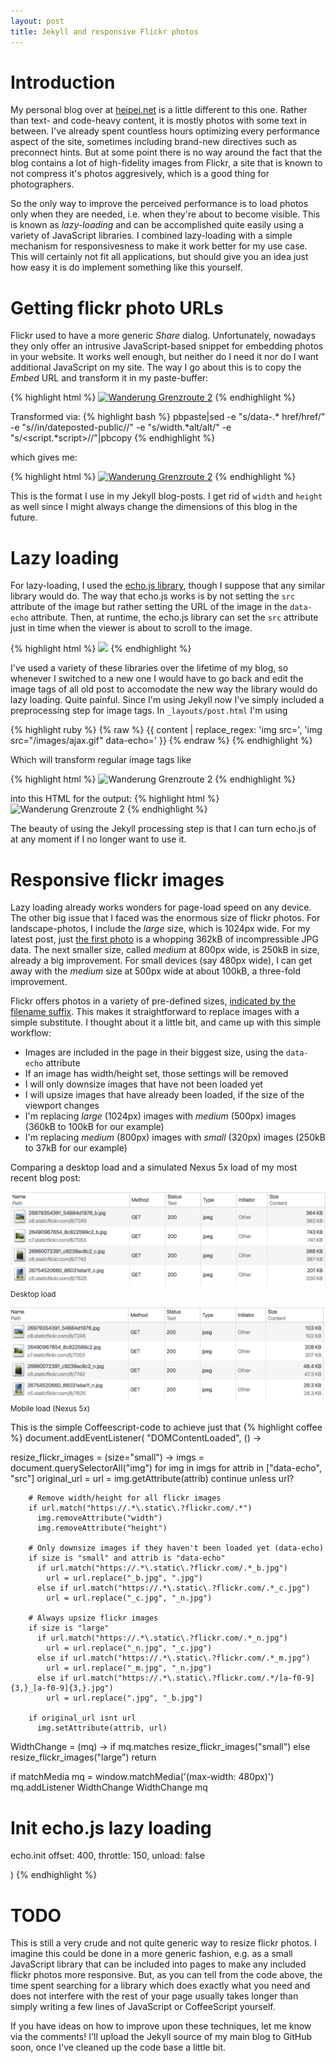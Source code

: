 ```yaml
---
layout: post
title: Jekyll and responsive Flickr photos
---
```


Introduction
============

My personal blog over at [heipei.net](https://heipei.net) is a little different to this one. Rather than text- and
code-heavy content, it is mostly photos with some text in between. I've already spent countless hours optimizing every
performance aspect of the site, sometimes including brand-new directives such as preconnect hints. But at some point
there is no way around the fact that the blog contains a lot of high-fidelity images from Flickr, a site that is known
to not compress it's photos aggresively, which is a good thing for photographers.

So the only way to improve the perceived performance is to load photos only when they are needed, i.e. when they're
about to become visible. This is known as *lazy-loading* and can be accomplished quite easily using a variety of
JavaScript libraries. I combined lazy-loading with a simple mechanism for responsivesness to make it work better for my
use case. This will certainly not fit all applications, but should give you an idea just how easy it is do implement
something like this yourself.

Getting flickr photo URLs
=========================

Flickr used to have a more generic *Share* dialog. Unfortunately, nowadays they only offer an intrusive JavaScript-based
snippet for embedding photos in your website. It works well enough, but neither do I need it nor do I want additional
JavaScript on my site. The way I go about this is to copy the *Embed* URL and transform it in my paste-buffer:

{% highlight html %}
<a data-flickr-embed="true"  href="https://www.flickr.com/photos/heipei/26979354391/in/photostream" title="Wanderung
Grenzroute 2"><img src="https://c8.staticflickr.com/8/7245/26979354391_54884d1976_b.jpg" width="1024" height="683"
alt="Wanderung Grenzroute 2"></a><script async src="//embedr.flickr.com/assets/client-code.js" charset="utf-8"></script>
{% endhighlight %}

Transformed via:
{% highlight bash %}
pbpaste|sed -e "s/data-.*  href/href/" -e "s/\/in\/dateposted-public//" -e "s/width.*alt/alt/" -e
"s/<script.*script>//"|pbcopy
{% endhighlight %}

which gives me: 

{% highlight html %}
<a href="https://www.flickr.com/photos/heipei/26979354391/in/photostream" title="Wanderung Grenzroute 2"><img
src="https://c8.staticflickr.com/8/7245/26979354391_54884d1976_b.jpg" alt="Wanderung Grenzroute 2"></a>
{% endhighlight %}

This is the format I use in my Jekyll blog-posts. I get rid of `width` and `height` as well since I might always change
the dimensions of this blog in the future.

Lazy loading
============

For lazy-loading, I used the [echo.js library](https://github.com/toddmotto/echo), though I suppose that any similar
library would do. The way that echo.js works is by not setting the `src` attribute of the image but rather setting the
URL of the image in the `data-echo` attribute. Then, at runtime, the echo.js library can set the `src` attribute just in
time when the viewer is about to scroll to the image.

{% highlight html %}
<img src="loading.gif" data-echo="https://flickr.com/photo.jpg">
{% endhighlight %}

I've used a variety of these libraries over the lifetime of my blog, so whenever I switched to a new one I would have to
go back and edit the image tags of all old post to accomodate the new way the library would do lazy loading. Quite
painful. Since I'm using Jekyll now I've simply included a preprocessing step for image tags. In `_layouts/post.html`
I'm using

{% highlight ruby %}
{% raw %}
{{ content | replace_regex: 'img src=', 'img src="/images/ajax.gif" data-echo=' }}
{% endraw %}
{% endhighlight %}

Which will transform regular image tags like

{% highlight html %}
<img src="https://c8.staticflickr.com/8/7245/26979354391_54884d1976_b.jpg" alt="Wanderung Grenzroute 2">
{% endhighlight %}

into this HTML for the output:
{% highlight html %}
<img src="/images/ajax.gif" data-echo="https://c8.staticflickr.com/8/7245/26979354391_54884d1976_b.jpg" alt="Wanderung Grenzroute 2" />
{% endhighlight %}

The beauty of using the Jekyll processing step is that I can turn echo.js of at
any moment if I no longer want to use it.

Responsive flickr images
========================

Lazy loading already works wonders for page-load speed on any device. The other big issue that I faced was the enormous
size of flickr photos. For landscape-photos, I include the *large* size, which is 1024px wide. For my latest post, just
[the first photo](https://c8.staticflickr.com/8/7245/26979354391_54884d1976_b.jpg) is a whopping 362kB of incompressible
JPG data. The next smaller size, called *medium* at 800px wide, is 250kB in size, already a big improvement. For small
devices (say 480px wide), I can get away with the *medium* size at 500px wide at about 100kB, a three-fold improvement. 

Flickr offers photos in a variety of pre-defined sizes, [indicated by the filename
suffix](https://www.flickr.com/services/api/misc.urls.html). This makes it straightforward to replace images with a
simple substitute. I thought about it a little bit, and came up with this simple workflow:

- Images are included in the page in their biggest size, using the `data-echo` attribute
- If an image has width/height set, those settings will be removed
- I will only downsize images that have not been loaded yet
- I will upsize images that have already been loaded, if the size of the viewport changes
- I'm replacing *large* (1024px) images with *medium* (500px) images (360kB to 100kB for our example)
- I'm replacing *medium* (800px) images with *small* (320px) images (250kB to 37kB for our example)

Comparing a desktop load and a simulated Nexus 5x load of my most recent blog post:

![Desktop load](/images/jekyll-flickr-native.png "Desktop load")
<br/><small>Desktop load</small>

![Mobile load](/images/jekyll-flickr-mobile.png "Mobile load")
<br/><small>Mobile load (Nexus 5x)</small>

This is the simple Coffeescript-code to achieve just that
{% highlight coffee %}
document.addEventListener( "DOMContentLoaded", () ->

  resize_flickr_images = (size="small") ->
    imgs = document.querySelectorAll("img")
    for img in imgs
      for attrib in ["data-echo", "src"]
        original_url = url = img.getAttribute(attrib)
        continue unless url?

        # Remove width/height for all flickr images
        if url.match("https://.*\.static\.?flickr.com/.*")
          img.removeAttribute("width")
          img.removeAttribute("height")

        # Only downsize images if they haven't been loaded yet (data-echo)
        if size is "small" and attrib is "data-echo"
          if url.match("https://.*\.static\.?flickr.com/.*_b.jpg")
            url = url.replace("_b.jpg", ".jpg") 
          else if url.match("https://.*\.static\.?flickr.com/.*_c.jpg")
            url = url.replace("_c.jpg", "_n.jpg") 
        
        # Always upsize flickr images
        if size is "large"
          if url.match("https://.*\.static\.?flickr.com/.*_n.jpg")
            url = url.replace("_n.jpg", "_c.jpg") 
          else if url.match("https://.*\.static\.?flickr.com/.*_m.jpg")
            url = url.replace("_m.jpg", "_n.jpg") 
          else if url.match("https://.*\.static\.?flickr.com/.*/[a-f0-9]{3,}_[a-f0-9]{3,}.jpg")
            url = url.replace(".jpg", "_b.jpg") 

        if original_url isnt url
          img.setAttribute(attrib, url)

  WidthChange = (mq) ->
    if mq.matches
      resize_flickr_images("small")
    else
      resize_flickr_images("large")
    return

  if matchMedia
    mq = window.matchMedia('(max-width: 480px)')
    mq.addListener WidthChange
    WidthChange mq

  # Init echo.js lazy loading
  echo.init
      offset: 400,
      throttle: 150,
      unload: false

)
{% endhighlight %}

TODO
====

This is still a very crude and not quite generic way to resize flickr photos. I imagine this could be done in a more
generic fashion, e.g. as a small JavaScript library that can be included into pages to make any included flickr photos
more responsive. But, as you can tell from the code above, the time spent searching for a library which does exactly
what you need and does not interfere with the rest of your page usually takes longer than simply writing a few lines of
JavaScript or CoffeeScript yourself.

If you have ideas on how to improve upon these techniques, let me know via the
comments! I'll upload the Jekyll source of my main blog to GitHub soon, once
I've cleaned up the code base a little bit.

